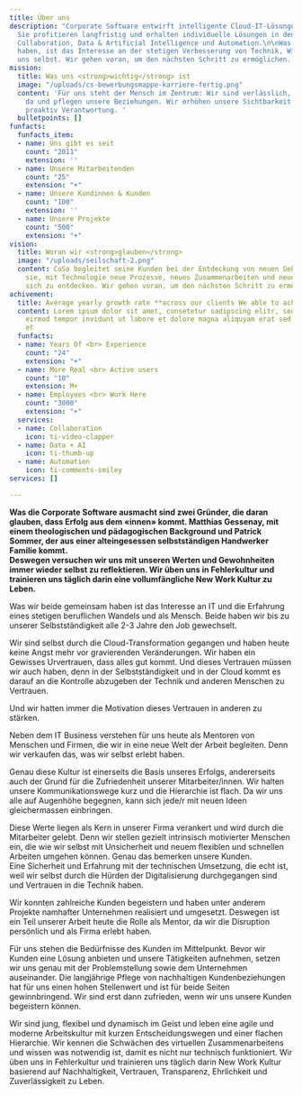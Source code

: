 ```yaml
---
title: Über uns
description: "Corporate Software entwirft intelligente Cloud-IT-Lösungen für Unternehmen.
  Sie profitieren langfristig und erhalten individuelle Lösungen in den Bereichen
  Collaboration, Data & Artificial Intelligence und Automation.\n\nWas wir gemeinsam
  haben, ist das Interesse an der stetigen Verbesserung von Technik, Wirtschaft und
  uns selbst. Wir gehen voran, um den nächsten Schritt zu ermöglichen.   "
mission:
  title: Was uns <strong>wichtig</strong> ist
  image: "/uploads/cs-bewerbungsmappe-karriere-fertig.png"
  content: 'Für uns steht der Mensch im Zentrum: Wir sind verlässlich, für andere
    da und pflegen unsere Beziehungen. Wir erhöhen unsere Sichtbarkeit und übernehmen
    proaktiv Verantwortung. '
  bulletpoints: []
funfacts:
  funfacts_item:
  - name: Uns gibt es seit
    count: "2011"
    extension: ''
  - name: Unsere Mitarbeitenden
    count: "25"
    extension: "+"
  - name: Unsere Kundinnen & Kunden
    count: "100"
    extension: ''
  - name: Unsere Projekte
    count: "500"
    extension: "+"
vision:
  title: Woran wir <strong>glauben</strong>
  image: "/uploads/seilschaft-2.png"
  content: CoSo begleitet seine Kunden bei der Entdeckung von neuen Gebieten und befähigt
    sie, mit Technologie neue Prozesse, neues Zusammenarbeiten und neue Produkte für
    sich zu entdecken. Wir gehen voran, um den nächsten Schritt zu ermöglichen.
achivement:
  title: Average yearly growth rate **across our clients We able to achive**
  content: Lorem ipsum dolor sit amet, consetetur sadipscing elitr, sed diam nonumy
    eirmod tempor invidunt ut labore et dolore magna aliquyam erat sed. At vero eos
    et
  funfacts:
  - name: Years Of <br> Experience
    count: "24"
    extension: "+"
  - name: More Real <br> Active users
    count: "10"
    extension: M+
  - name: Employees <br> Work Here
    count: "3000"
    extension: "+"
  services:
  - name: Collaboration
    icon: ti-video-clapper
  - name: Data + AI
    icon: ti-thumb-up
  - name: Automation
    icon: ti-comments-smiley
services: []

---
```

**Was die Corporate Software ausmacht sind zwei Gründer, die daran glauben, dass Erfolg aus dem «innen» kommt. Matthias Gessenay, mit einem theologischen und pädagogischen Background und Patrick Sommer, der aus einer alteingesessen selbstständigen Handwerker Familie kommt.**   
**Deswegen versuchen wir uns mit unseren Werten und Gewohnheiten immer wieder selbst zu reflektieren. Wir üben uns in Fehlerkultur und trainieren uns täglich darin eine vollumfängliche New Work Kultur zu Leben.**

Was wir beide gemeinsam haben ist das Interesse an IT und die Erfahrung eines stetigen beruflichen Wandels und als Mensch. Beide haben wir bis zu unserer Selbstständigkeit alle 2-3 Jahre den Job gewechselt.

Wir sind selbst durch die Cloud-Transformation gegangen und haben heute keine Angst mehr vor gravierenden Veränderungen. Wir haben ein Gewisses Urvertrauen, dass alles gut kommt. Und dieses Vertrauen müssen wir auch haben, denn in der Selbstständigkeit und in der Cloud kommt es darauf an die Kontrolle abzugeben der Technik und anderen Menschen zu Vertrauen.

Und wir hatten immer die Motivation dieses Vertrauen in anderen zu stärken.

Neben dem IT Business verstehen für uns heute als Mentoren von Menschen und Firmen, die wir in eine neue Welt der Arbeit begleiten. Denn wir verkaufen das, was wir selbst erlebt haben.

Genau diese Kultur ist einerseits die Basis unseres Erfolgs, andererseits auch der Grund für die Zufriedenheit unserer Mitarbeiter/innen. Wir halten unsere Kommunikationswege kurz und die Hierarchie ist flach. Da wir uns alle auf Augenhöhe begegnen, kann sich jede/r mit neuen Ideen gleichermassen einbringen.

Diese Werte liegen als Kern in unserer Firma verankert und wird durch die Mitarbeiter gelebt. Denn wir stellen gezielt intrinsisch motivierter Menschen ein, die wie wir selbst mit Unsicherheit und neuem flexiblen und schnellen Arbeiten umgehen können. Genau das bemerken unsere Kunden.   
Eine Sicherheit und Erfahrung mit der technischen Umsetzung, die echt ist, weil wir selbst durch die Hürden der Digitalisierung durchgegangen sind und Vertrauen in die Technik haben. 

Wir konnten zahlreiche Kunden begeistern und haben unter anderem Projekte namhafter Unternehmen realisiert und umgesetzt. Deswegen ist ein Teil unserer Arbeit heute die Rolle als Mentor, da wir die Disruption persönlich und als Firma erlebt haben.

Für uns stehen die Bedürfnisse des Kunden im Mittelpunkt. Bevor wir Kunden eine Lösung anbieten und unsere Tätigkeiten aufnehmen, setzen wir uns genau mit der Problemstellung sowie dem Unternehmen auseinander. Die langjährige Pflege von nachhaltigen Kundenbeziehungen hat für uns einen hohen Stellenwert und ist für beide Seiten gewinnbringend. Wir sind erst dann zufrieden, wenn wir uns unsere Kunden begeistern können.

Wir sind jung, flexibel und dynamisch im Geist und leben eine agile und moderne Arbeitskultur mit kurzen Entscheidungswegen und einer flachen Hierarchie. Wir kennen die Schwächen des virtuellen Zusammenarbeitens und wissen was notwendig ist, damit es nicht nur technisch funktioniert. Wir üben uns in Fehlerkultur und trainieren uns täglich darin New Work Kultur basierend auf Nachhaltigkeit, Vertrauen, Transparenz, Ehrlichkeit und Zuverlässigkeit zu Leben.